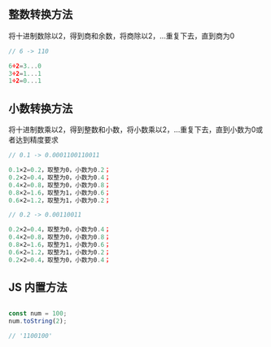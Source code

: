 ## 整数转换方法

将十进制数除以2，得到商和余数，将商除以2，...重复下去，直到商为0

```js
// 6 -> 110

6÷2=3...0
3÷2=1...1
1÷2=0...1
```

## 小数转换方法

将十进制数乘以2，得到整数和小数，将小数乘以2，...重复下去，直到小数为0或者达到精度要求

```js
// 0.1 -> 0.0001100110011

0.1×2=0.2，取整为0，小数为0.2；  
0.2×2=0.4，取整为0，小数为0.4；  
0.4×2=0.8，取整为0，小数为0.8；  
0.8×2=1.6，取整为1，小数为0.6；  
0.6×2=1.2，取整为1，小数为0.2；

// 0.2 -> 0.00110011

0.2×2=0.4，取整为0，小数为0.4；  
0.4×2=0.8，取整为0，小数为0.8；  
0.8×2=1.6，取整为1，小数为0.6；  
0.6×2=1.2，取整为1，小数为0.2；  
0.2×2=0.4，取整为0，小数为0.4；

```

## JS 内置方法

```js

const num = 100;
num.toString(2);

// '1100100'
```